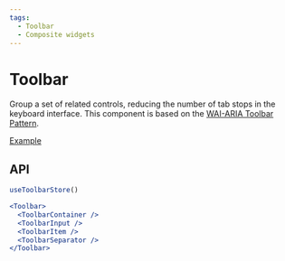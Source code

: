 ```yaml
---
tags:
  - Toolbar
  - Composite widgets
---
```


# Toolbar

<div data-description>

Group a set of related controls, reducing the number of tab stops in the keyboard interface. This component is based on the <a href="https://www.w3.org/WAI/ARIA/apg/patterns/toolbar/">WAI-ARIA Toolbar Pattern</a>.

</div>

<div data-tags></div>

<a href="../examples/toolbar/index.tsx" data-playground>Example</a>

## API

```jsx
useToolbarStore()

<Toolbar>
  <ToolbarContainer />
  <ToolbarInput />
  <ToolbarItem />
  <ToolbarSeparator />
</Toolbar>
```
